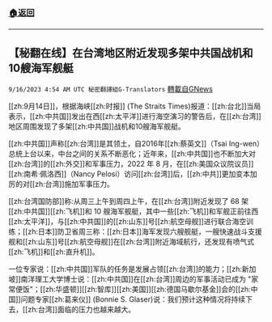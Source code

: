 ###  [:house:返回](README.md)
---


## 【秘翻在线】在台湾地区附近发现多架中共国战机和10艘海军舰艇
`9/16/2023 4:54 AM UTC 秘密翻譯組G-Translators` [轉載自GNews](https://gnews.org/articles/1697710)

[[zh:9月14日]]，根据海峡[[zh:时报]] (The Straits Times)报道：[[zh:台北]]当局表示，[[zh:中共国]]发出在西[[zh:太平洋]]进行海空演习的警告后，在[[zh:台湾]]地区周围发现了多架[[zh:中共国]]战机和10艘海军舰艇。

[[zh:中共国]]声称[[zh:台湾]]是其领土，自2016年[[zh:蔡英文]]（Tsai Ing-wen）总统上台以来，中台之间的关系不断恶化；近年来，[[zh:中共国]]也不断加大对[[zh:台湾]]的[[zh:外交]]和军事压力，2022 年 8 月，在[[zh:美国众议院议员]][[zh:南希·佩洛西]]（Nancy Pelosi）访问[[zh:台湾]]后，[[zh:中共]]更加变本加厉的对[[zh:台湾]]施加军事压力。

[[zh:台湾国防部]]称:从周三上午到周四上午，在[[zh:台湾]]附近发现了 68 架[[zh:中共国]][[zh:飞机]]和 10 艘海军舰艇，其中一些[[zh:飞机]]和军舰正前往西[[zh:太平洋]]，与[[zh:中共国]]的[[zh:山东]]号[[zh:航空母舰]]进行联合海空训练；[[zh:日本]]防卫省周三称：[[zh:日本]]海军发现六艘舰艇，一艘快速战斗支援舰和[[zh:山东]]号[[zh:航空母舰]]在[[zh:台湾]]附近海域航行，还发现有喷气式[[zh:飞机]]和[[zh:直升机]]。

一位专家说：[[zh:中共国]]军队的任务是发展占领[[zh:台湾]]的能力；[[zh:新加坡]]南洋理工大学博士说：[[zh:中共国]]在[[zh:台湾]]周边的军事活动已成为 "家常便饭"；[[zh:华盛顿]][[zh:智库]][[zh:美国]][[zh:德国马歇尔基金]]会的[[zh:中国]]问题专家[[zh:葛来仪]] (Bonnie S. Glaser)说：我们预计这种情况将持续下去，[[zh:台湾]]面临的压力也越来越大。
